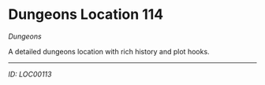 # Dungeons Location 114

*Dungeons*

A detailed dungeons location with rich history and plot hooks.

---
*ID: LOC00113*
